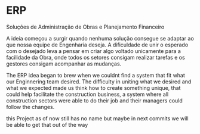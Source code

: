 # ERP
Soluções de Administração de Obras e Planejamento Financeiro

A ideia começou a surgir quando nenhuma solução consegue se adaptar ao que nossa equipe de Engenharia deseja. A dificuldade de unir o esperado com o desejado leva a pensar em criar algo voltado unicamente para a facilidade da Obra, onde todos os setores consigam realizar tarefas e os gestores consigam acompanhar as mudanças.

The ERP idea began to brew when we couldnt find a system that fit what our Enginnering team desired. The difficulty in uniting what we desired and what we expected made us think how to create something unique, that could help facilitate the construction business, a system where all construction sectors were able to do their job and their managers could follow the changes.

this Project as of now still has no name but maybe in next commits we will be able to get that out of the way
